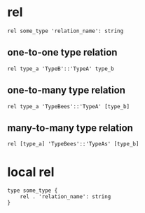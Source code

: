 # rel

```ontol
rel some_type 'relation_name': string
```

## one-to-one type relation

```ontol
rel type_a 'TypeB'::'TypeA' type_b
```

## one-to-many type relation

```ontol
rel type_a 'TypeBees'::'TypeA' [type_b]
```

## many-to-many type relation

```ontol
rel [type_a] 'TypeBees'::'TypeAs' [type_b]
```

# local rel

```ontol
type some_type {
    rel . 'relation_name': string
}
```
